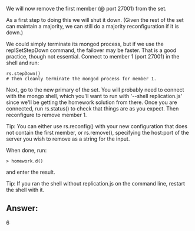We will now remove the first member (@ port 27001) from the set.

As a first step to doing this we will shut it down. (Given the rest of the set can maintain a majority, we can still do a majority reconfiguration if it is down.)

We could simply terminate its mongod process, but if we use the replSetStepDown command, the failover may be faster. That is a good practice, though not essential. Connect to member 1 (port 27001) in the shell and run:
```
rs.stepDown()
# Then cleanly terminate the mongod process for member 1.
```
Next, go to the new primary of the set. You will probably need to connect with the mongo shell, which you'll want to run with '--shell replication.js' since we'll be getting the homework solution from there. Once you are connected, run rs.status() to check that things are as you expect. Then reconfigure to remove member 1.

Tip: You can either use rs.reconfig() with your new configuration that does not contain the first member, or rs.remove(), specifying the host:port of the server you wish to remove as a string for the input.

When done, run:
```
> homework.d()
```
and enter the result.

Tip: If you ran the shell without replication.js on the command line, restart the shell with it.

## Answer:

6